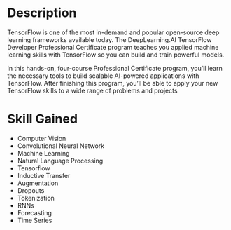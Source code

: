 # Description

TensorFlow is one of the most in-demand and popular open-source deep learning frameworks available today. The DeepLearning.AI TensorFlow Developer Professional Certificate program teaches you applied machine learning skills with TensorFlow so you can build and train powerful models.

In this hands-on, four-course Professional Certificate program, you’ll learn the necessary tools to build scalable AI-powered applications with TensorFlow. After finishing this program, you’ll be able to apply your new TensorFlow skills to a wide range of problems and projects


# Skill Gained
- Computer Vision
- Convolutional Neural Network
- Machine Learning
- Natural Language Processing
- Tensorflow
- Inductive Transfer
- Augmentation
- Dropouts
- Tokenization
- RNNs
- Forecasting
- Time Series
